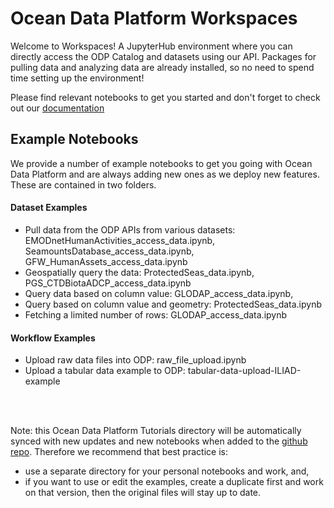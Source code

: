 # Ocean Data Platform Workspaces

Welcome to Workspaces! A JupyterHub environment where you can directly access the ODP Catalog  and datasets using our API. Packages for pulling data and analyzing data are already installed, so no need to spend time setting up the environment!

Please find relevant notebooks to get you started and don't forget to check out our [documentation](https://docs.hubocean.earth/)

## Example Notebooks
We provide a number of example notebooks to get you going with Ocean Data Platform and are always adding new ones as we deploy new features. These are contained in two folders.

#### Dataset Examples
- Pull data from the ODP APIs from various datasets: EMODnetHumanActivities_access_data.ipynb, SeamountsDatabase_access_data.ipynb, GFW_HumanAssets_access_data.ipynb
- Geospatially query the data: ProtectedSeas_data.ipynb, PGS_CTDBiotaADCP_access_data.ipynb
- Query data based on column value: GLODAP_access_data.ipynb, 
- Query based on column value and geometry: ProtectedSeas_data.ipynb
- Fetching a limited number of rows: GLODAP_access_data.ipynb

#### Workflow Examples
- Upload raw data files into ODP: raw_file_upload.ipynb
- Upload a tabular data example to ODP: tabular-data-upload-ILIAD-example

<br><br>

Note: this Ocean Data Platform Tutorials directory will be automatically synced with new updates and new notebooks when added to the [github repo](https://github.com/C4IROcean/OceanDataConnector). Therefore we recommend that best practice is:
- use a separate directory for your personal notebooks and work, and,
- if you want to use or edit the examples, create a duplicate first and work on that version, then the original files will stay up to date.
